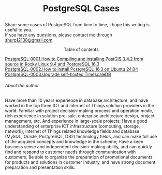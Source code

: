 # <p align="center">PostgreSQL Cases</p>
Share some cases of PostgreSQL from time to time, I hope this writing is useful to you.<br>
If you have any questions, please contact me through shurp12138@gmail.com.

<p align="center">Table of contents</p>

[PostgreSQL-0001.How to Compiling and installing PostGIS 3.4.2 from source in Rocky Linux 9.4 and PostgreSQL 16.3](https://github.com/Jerry-Freelancer/PostgreSQL_Cases/blob/main/0001.How%20to%20Compiling%20and%20installing%20postgis%203.4.2%20from%20source%20in%20Rocky%20Linux%209.4%20and%20PostgreSQL%2016.3.md)<br>
[PostgreSQL-0002.How to install PostgreSQL 16.3 on Ubuntu 24.04](https://github.com/Jerry-Freelancer/PostgreSQL_Cases/blob/main/0002.How%20to%20install%20PostgreSQL%2016.3%20%20on%20Ubuntu%2024.04.md)<br>
[PostgreSQL-0003.Upgrade self-hosted TimescaleDB](https://github.com/Jerry-Freelancer/PostgreSQL_Cases/blob/main/0003.Upgrade%20self-hosted%20TimescaleDB.md)<br>




###### About the author
Have more than 10 years experience in database architecture, and have worked in the top three ICT and Internet of Things solution providers in the world. Familiar with project decision-making process and operation mode, rich experience in solution pre-sale, enterprise architecture design, project management, etc. And experience in large-scale projects; Have a good understanding of enterprise ICT infrastructure (computing, storage, network), Internet of Things related knowledge fields and database (MySQL, Oracle, PostgreSQL, DB2) technology fields, and can make full use of the acquired concepts and knowledge in the scheme; Have a keen business sense and independent decision-making ability, and can quickly find and respond to customer needs through communication with customers; Be able to organize the preparation of promotional documents for products and solutions in customer industry, and have strong document preparation and presentation skills.
